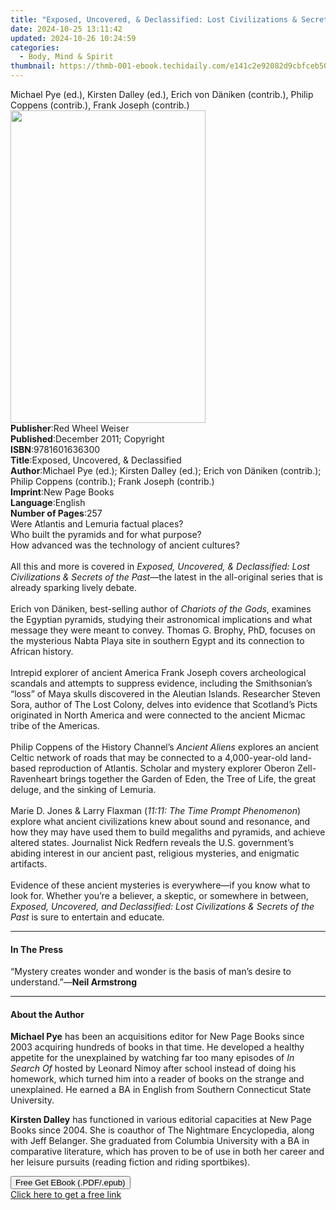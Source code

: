 ```yaml
---
title: "Exposed, Uncovered, & Declassified: Lost Civilizations & Secrets of the Past | Free Book"
date: 2024-10-25 13:11:42
updated: 2024-10-26 10:24:59
categories:
  - Body, Mind & Spirit
thumbnail: https://thmb-001-ebook.techidaily.com/e141c2e92082d9cbfceb50f1c9986f4710d5941003e2adcd91e254489777a618.jpg
---
```

<main id="book-container">
  <div class="flex flex-col">
    <div class="book-brief flex-1 py-6 px-4 sm:p-6 md:py-10 md:px-8">
      <!-- brief-->
      <div class="book-brief-main">
        Michael Pye (ed.), Kirsten Dalley (ed.), Erich von Däniken (contrib.),
        Philip Coppens (contrib.), Frank Joseph (contrib.)
      </div>
    </div>
    <div
      class="book-meta-info flex-1 grid gap-4 col-start-1 col-end-3 row-start-1 sm:mb-6 sm:grid-cols-4 lg:gap-6 lg:col-start-2 lg:row-end-6 lg:row-span-6 lg:mb-0"
    >
      <div
        class="book-meta-info-left place-content-center mt-4 p-4 text-sm leading-6 col-start-2 col-span-2 dark:text-slate-400"
      >
        <img
          class="w-full h-500 object-cover rounded-lg sm:h-255 sm:col-span-2 lg:col-span-full"
          src="https://img-001-ebook.techidaily.com/dd2503defa8d3691c6cb47b081dc69097199c9a41091a5ca2cc34741bf3c79a6.jpg"
          alt=""
          width="312"
          height="500"
        />
      </div>
      <div
        class="book-meta-info-right mt-2 col-start-1 row-start-2 col-span-3 self-center"
      >
        <!-- meta data  -->
        <div class="flex flex-col px-4 md:px-8">
          <div class="flex-1">
            <strong>Publisher</strong>:<span class="px-2"
              >Red Wheel Weiser</span
            >
          </div>
          <div class="flex-1">
            <strong>Published</strong>:<span class="px-2"
              >December 2011; Copyright</span
            >
          </div>
          <div class="flex-1">
            <strong>ISBN</strong>:<span class="px-2">9781601636300</span>
          </div>
          <div class="flex-1">
            <strong>Title</strong>:<span class="px-2"
              >Exposed, Uncovered, &amp; Declassified</span
            >
          </div>
          <div class="flex-1">
            <strong>Author</strong>:<span class="px-2"
              >Michael Pye (ed.); Kirsten Dalley (ed.); Erich von Däniken
              (contrib.); Philip Coppens (contrib.); Frank Joseph
              (contrib.)</span
            >
          </div>
          <div class="flex-1">
            <strong>Imprint</strong>:<span class="px-2">New Page Books</span>
          </div>
          <div class="flex-1">
            <strong>Language</strong>:<span class="px-2">English</span>
          </div>
          <div class="flex-1">
            <strong>Number of Pages</strong>:<span class="px-2">257</span>
          </div>
        </div>
      </div>
    </div>
    <div class="book-description flex-1 py-6 px-4 sm:p-6 md:py-10 md:px-8">
      <div class="book-description-main">
        <div accordion-content="" id="description">
          Were Atlantis and Lemuria factual places?<br />Who built the pyramids
          and for what purpose?<br />How advanced was the technology of ancient
          cultures?<br /><br />All this and more is covered in
          <i
            >Exposed, Uncovered, &amp; Declassified: Lost Civilizations &amp;
            Secrets of the Past</i
          >—the latest in the all-original series that is already sparking
          lively debate.<br /><br />Erich von Däniken, best-selling author of
          <i>Chariots of the Gods</i>, examines the Egyptian pyramids, studying
          their astronomical implications and what message they were meant to
          convey. Thomas G. Brophy, PhD, focuses on the mysterious Nabta Playa
          site in southern Egypt and its connection to African history.<br /><br />Intrepid
          explorer of ancient America Frank Joseph covers archeological scandals
          and attempts to suppress evidence, including the Smithsonian’s “loss”
          of Maya skulls discovered in the Aleutian Islands. Researcher Steven
          Sora, author of The Lost Colony, delves into evidence that Scotland’s
          Picts originated in North America and were connected to the ancient
          Micmac tribe of the Americas.<br /><br />Philip Coppens of the History
          Channel’s <i>Ancient Aliens</i> explores an ancient Celtic network of
          roads that may be connected to a 4,000-year-old land-based
          reproduction of Atlantis. Scholar and mystery explorer Oberon
          Zell-Ravenheart brings together the Garden of Eden, the Tree of Life,
          the great deluge, and the sinking of Lemuria.<br /><br />Marie D.
          Jones &amp; Larry Flaxman (<i>11:11: The Time Prompt Phenomenon</i>)
          explore what ancient civilizations knew about sound and resonance, and
          how they may have used them to build megaliths and pyramids, and
          achieve altered states. Journalist Nick Redfern reveals the U.S.
          government’s abiding interest in our ancient past, religious
          mysteries, and enigmatic artifacts.<br /><br />Evidence of these
          ancient mysteries is everywhere—if you know what to look for. Whether
          you’re a believer, a skeptic, or somewhere in between,
          <i
            >Exposed, Uncovered, and Declassified: Lost Civilizations &amp;
            Secrets of the Past</i
          >
          is sure to entertain and educate.
        </div>
        <div class="accordion-fader"></div>
      </div>
    </div>
    <div class="book-excerpts flex-1 py-6 px-4 sm:p-6 md:py-10 md:px-8">
      <!-- excerpts-->
      <div class="book-excerpts-main">
        <hr />
        <h4 class="placeholder placeholder-heading">
          <span>In The Press</span>
        </h4>
        <p>
          “Mystery creates wonder and wonder is the basis of man’s desire to
          understand.”—<b>Neil Armstrong</b>
        </p>
      </div>
    </div>
    <div class="book-about-author flex-1 py-6 px-4 sm:p-6 md:py-10 md:px-8">
      <!-- about author-->
      <div class="book-main-author-main">
        <hr />
        <h4 class="placeholder placeholder-heading">
          <span>About the Author</span>
        </h4>
        <p></p>
        <p>
          <b>Michael Pye</b> has been an acquisitions editor for New Page Books
          since 2003 acquiring hundreds of books in that time. He developed a
          healthy appetite for the unexplained by watching far too many episodes
          of <i>In Search Of</i> hosted by Leonard Nimoy after school instead of
          doing his homework, which turned him into a reader of books on the
          strange and unexplained. He earned a BA in English from Southern
          Connecticut State University.
        </p>
        <p>
          <b>Kirsten Dalley</b> has functioned in various editorial capacities
          at New Page Books since 2004. She is coauthor of The Nightmare
          Encyclopedia, along with Jeff Belanger. She graduated from Columbia
          University with a BA in comparative literature, which has proven to be
          of use in both her career and her leisure pursuits (reading fiction
          and riding sportbikes).
        </p>
        <p></p>
      </div>
    </div>
    <div class="book-free-get flex-1 py-6 px-4 sm:p-6 md:py-10 md:px-8">
      <button
        id="btn-free-get"
        class="bg-blue-500 hover:bg-blue-700 text-white font-bold py-2 px-4 rounded"
      >
        Free Get EBook (.PDF/.epub)
      </button>
      <div id="countdown-display" class="px-2 text-lg mt-2"></div>
      <a
        id="free-link"
        class="hidden bg-blue-500 hover:bg-blue-700 text-white font-bold py-2 px-4 rounded"
        href="https://www.ebooks.com/en-us/book/138621329/exposed-uncovered-declassified-lost-civilizations-secrets-of-the-past/michael-pye/"
        target="_blank"
        >Click here to get a free link</a
      >
    </div>
    <script>
      let countdownTime = 0;
      let countdownInterval = null;
      document
        .getElementById('btn-free-get')
        .addEventListener('click', startCountdown);
      function startCountdown() {
        countdownTime = new Date().getTime() + 60000 * 3;
        countdownInterval = setInterval(updateCountdown, 1000);
        document.getElementById('btn-free-get').disabled = true;
        document
          .getElementById('btn-free-get')
          .classList.add('bg-gray-500', 'cursor-not-allowed');
      }
      function updateCountdown() {
        let currentTime = new Date().getTime();
        let timeLeft = countdownTime - currentTime;
        let secondsLeft = Math.floor(timeLeft / 1000);
        document.getElementById('countdown-display').innerHTML =
          `Remaining time: ${secondsLeft} seconds.`;
        if (secondsLeft <= 0) {
          clearInterval(countdownInterval);
          document.getElementById('btn-free-get').classList.add('hidden');
          document.getElementById('free-link').classList.remove('hidden');
          document.getElementById('countdown-display').innerHTML = '';
        }
      }
    </script>
  </div>
</main>
